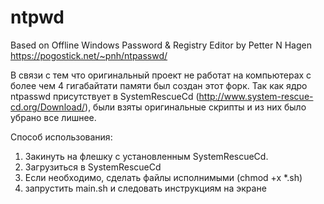 # ntpwd
Based on Offline Windows Password &amp; Registry Editor by Petter N Hagen https://pogostick.net/~pnh/ntpasswd/

В связи с тем что оригинальный проект не работат на компьютерах с более чем 4 гигабайтати памяти был создан этот форк.
Так как ядро ntpasswd присутствует в SystemRescueCd (http://www.system-rescue-cd.org/Download/), были взяты оригинальные скрипты и из них было убрано все лишнее.

Способ использования:
1. Закинуть на флешку с установленным SystemRescueCd.
2. Загрузиться в SystemRescueCd
3. Если необходимо, сделать файлы исполнимыми (chmod +x *.sh)
4. запрустить main.sh  и следовать инструкциям на экране
